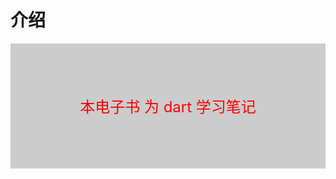 # 介绍
<div style = "background: #ccc;width: 100%;height: 200px;display: flex;justify-content: center;align-items: center;">
    <font style = "color: red;font-size: 24px;"> 
        本电子书 为 dart 学习笔记
    </font>
</div>